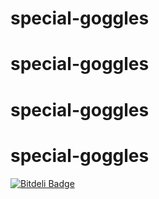# special-goggles
# special-goggles
# special-goggles
# special-goggles


[![Bitdeli Badge](https://d2weczhvl823v0.cloudfront.net/aqqaluk/special-goggles/trend.png)](https://bitdeli.com/free "Bitdeli Badge")

